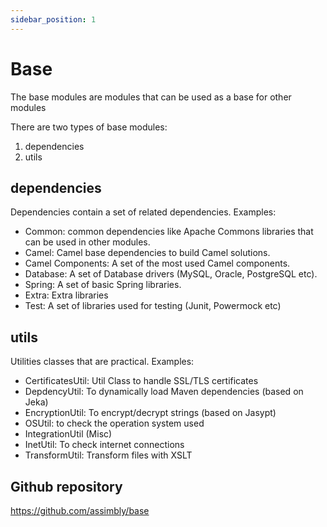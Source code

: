 ```yaml
---
sidebar_position: 1
---
```


# Base

The base modules are modules that can be used as a base for other modules

There are two types of base modules:

1. dependencies
2. utils


## dependencies

Dependencies contain a set of related dependencies. Examples:

- Common: common dependencies like Apache Commons libraries that can be used in other modules.
- Camel: Camel base dependencies to build Camel solutions.
- Camel Components: A set of the most used Camel components.
- Database: A set of Database drivers (MySQL, Oracle, PostgreSQL etc).
- Spring: A set of basic Spring libraries.
- Extra: Extra libraries
- Test: A set of libraries used for testing (Junit, Powermock etc)

## utils

Utilities classes that are practical. Examples:

- CertificatesUtil: Util Class to handle SSL/TLS certificates
- DepdencyUtil: To dynamically load Maven dependencies (based on Jeka)
- EncryptionUtil: To encrypt/decrypt strings (based on Jasypt)
- OSUtil: to check the operation system used
- IntegrationUtil (Misc)
- InetUtil: To check internet connections
- TransformUtil: Transform files with XSLT


## Github repository

https://github.com/assimbly/base

